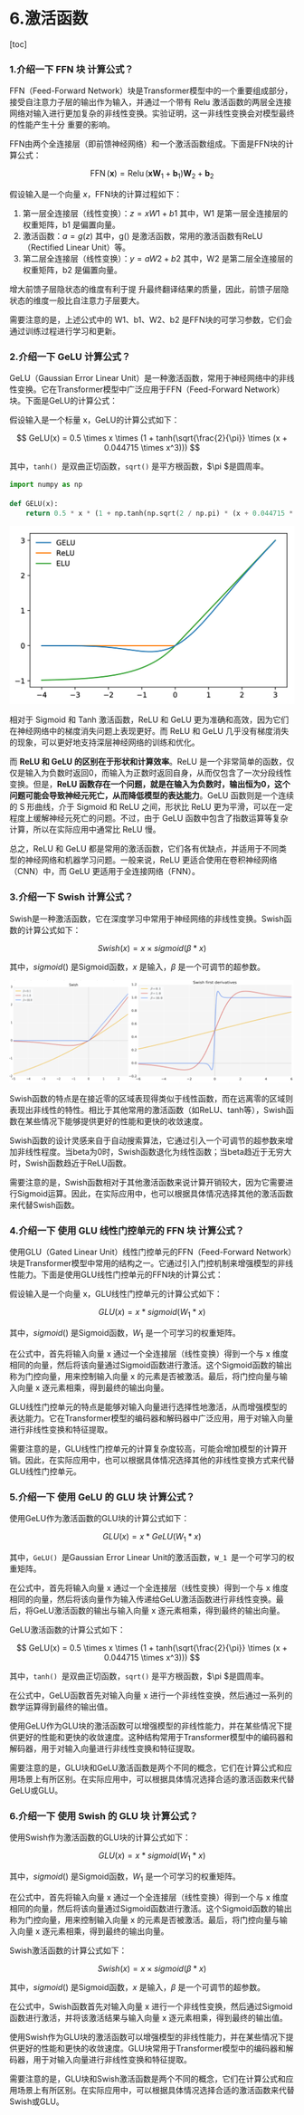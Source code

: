 # 6.激活函数

\[toc]

### 1.介绍一下 FFN 块 计算公式？

FFN（Feed-Forward Network）块是Transformer模型中的一个重要组成部分，接受自注意力子层的输出作为输入，并通过一个带有 Relu 激活函数的两层全连接网络对输入进行更加复杂的非线性变换。实验证明，这一非线性变换会对模型最终的性能产生十分 重要的影响。

FFN由两个全连接层（即前馈神经网络）和一个激活函数组成。下面是FFN块的计算公式：

$$
\operatorname{FFN}(\boldsymbol{x})=\operatorname{Relu}\left(\boldsymbol{x} \boldsymbol{W}_{1}+\boldsymbol{b}_{1}\right) \boldsymbol{W}_{2}+\boldsymbol{b}_{2}
$$

假设输入是一个向量 $x$，FFN块的计算过程如下：

1. 第一层全连接层（线性变换）：$z = xW1 + b1$    其中，W1 是第一层全连接层的权重矩阵，b1 是偏置向量。
2. 激活函数：$a = g(z)$    其中，g() 是激活函数，常用的激活函数有ReLU（Rectified Linear Unit）等。
3. 第二层全连接层（线性变换）：$y = aW2 + b2$    其中，W2 是第二层全连接层的权重矩阵，b2 是偏置向量。

增大前馈子层隐状态的维度有利于提 升最终翻译结果的质量，因此，前馈子层隐状态的维度一般比自注意力子层要大。

需要注意的是，上述公式中的 W1、b1、W2、b2 是FFN块的可学习参数，它们会通过训练过程进行学习和更新。

### 2.介绍一下 GeLU 计算公式？

GeLU（Gaussian Error Linear Unit）是一种激活函数，常用于神经网络中的非线性变换。它在Transformer模型中广泛应用于FFN（Feed-Forward Network）块。下面是GeLU的计算公式：

假设输入是一个标量 x，GeLU的计算公式如下：

$$
GeLU(x) = 0.5 \times x \times (1 + tanh(\sqrt{\frac{2}{\pi}} \times (x + 0.044715 \times x^3)))
$$

其中，`tanh() `是双曲正切函数，`sqrt()` 是平方根函数，$\pi $是圆周率。

```python
import numpy as np

def GELU(x):
    return 0.5 * x * (1 + np.tanh(np.sqrt(2 / np.pi) * (x + 0.044715 * np.power(x, 3))))
```

![](image/image_IPa0sZKGAr.png)

相对于 Sigmoid 和 Tanh 激活函数，ReLU 和 GeLU 更为准确和高效，因为它们在神经网络中的梯度消失问题上表现更好。而 ReLU 和 GeLU 几乎没有梯度消失的现象，可以更好地支持深层神经网络的训练和优化。

而 **ReLU 和 GeLU 的区别在于形状和计算效率**。ReLU 是一个非常简单的函数，仅仅是输入为负数时返回0，而输入为正数时返回自身，从而仅包含了一次分段线性变换。但是，**ReLU 函数存在一个问题，就是在输入为负数时，输出恒为0，这个问题可能会导致神经元死亡，从而降低模型的表达能力**。GeLU 函数则是一个连续的 S 形曲线，介于 Sigmoid 和 ReLU 之间，形状比 ReLU 更为平滑，可以在一定程度上缓解神经元死亡的问题。不过，由于 GeLU 函数中包含了指数运算等复杂计算，所以在实际应用中通常比 ReLU 慢。

总之，ReLU 和 GeLU 都是常用的激活函数，它们各有优缺点，并适用于不同类型的神经网络和机器学习问题。一般来说，ReLU 更适合使用在卷积神经网络（CNN）中，而 GeLU 更适用于全连接网络（FNN）。

### 3.介绍一下 Swish 计算公式？

Swish是一种激活函数，它在深度学习中常用于神经网络的非线性变换。Swish函数的计算公式如下：

$$
Swish(x) = x \times sigmoid(\beta * x)
$$

其中，$sigmoid()$ 是Sigmoid函数，$x$ 是输入，$\beta$ 是一个可调节的超参数。

![](image/image_6evrfUSHQC.png)

Swish函数的特点是在接近零的区域表现得类似于线性函数，而在远离零的区域则表现出非线性的特性。相比于其他常用的激活函数（如ReLU、tanh等），Swish函数在某些情况下能够提供更好的性能和更快的收敛速度。

Swish函数的设计灵感来自于自动搜索算法，它通过引入一个可调节的超参数来增加非线性程度。当beta为0时，Swish函数退化为线性函数；当beta趋近于无穷大时，Swish函数趋近于ReLU函数。

需要注意的是，Swish函数相对于其他激活函数来说计算开销较大，因为它需要进行Sigmoid运算。因此，在实际应用中，也可以根据具体情况选择其他的激活函数来代替Swish函数。

### 4.介绍一下 使用 GLU 线性门控单元的 FFN 块 计算公式？

使用GLU（Gated Linear Unit）线性门控单元的FFN（Feed-Forward Network）块是Transformer模型中常用的结构之一。它通过引入门控机制来增强模型的非线性能力。下面是使用GLU线性门控单元的FFN块的计算公式：

假设输入是一个向量 x，GLU线性门控单元的计算公式如下：

$$
GLU(x) = x * sigmoid(W_1 * x)
$$

其中，$sigmoid()$ 是Sigmoid函数，$W_1$ 是一个可学习的权重矩阵。

在公式中，首先将输入向量 x 通过一个全连接层（线性变换）得到一个与 x 维度相同的向量，然后将该向量通过Sigmoid函数进行激活。这个Sigmoid函数的输出称为门控向量，用来控制输入向量 x 的元素是否被激活。最后，将门控向量与输入向量 x 逐元素相乘，得到最终的输出向量。

GLU线性门控单元的特点是能够对输入向量进行选择性地激活，从而增强模型的表达能力。它在Transformer模型的编码器和解码器中广泛应用，用于对输入向量进行非线性变换和特征提取。

需要注意的是，GLU线性门控单元的计算复杂度较高，可能会增加模型的计算开销。因此，在实际应用中，也可以根据具体情况选择其他的非线性变换方式来代替GLU线性门控单元。

### 5.介绍一下 使用 GeLU 的 GLU 块 计算公式？

使用GeLU作为激活函数的GLU块的计算公式如下：

$$
GLU(x) = x * GeLU(W_1 * x)
$$

其中，`GeLU() `是Gaussian Error Linear Unit的激活函数，`W_1 `是一个可学习的权重矩阵。

在公式中，首先将输入向量 x 通过一个全连接层（线性变换）得到一个与 x 维度相同的向量，然后将该向量作为输入传递给GeLU激活函数进行非线性变换。最后，将GeLU激活函数的输出与输入向量 x 逐元素相乘，得到最终的输出向量。

GeLU激活函数的计算公式如下：

$$
GeLU(x) = 0.5 \times x \times (1 + tanh(\sqrt{\frac{2}{\pi}} \times (x + 0.044715 \times x^3)))
$$

其中，`tanh() `是双曲正切函数，`sqrt()` 是平方根函数，$\pi $是圆周率。

在公式中，GeLU函数首先对输入向量 x 进行一个非线性变换，然后通过一系列的数学运算得到最终的输出值。

使用GeLU作为GLU块的激活函数可以增强模型的非线性能力，并在某些情况下提供更好的性能和更快的收敛速度。这种结构常用于Transformer模型中的编码器和解码器，用于对输入向量进行非线性变换和特征提取。

需要注意的是，GLU块和GeLU激活函数是两个不同的概念，它们在计算公式和应用场景上有所区别。在实际应用中，可以根据具体情况选择合适的激活函数来代替GeLU或GLU。

### 6.介绍一下 使用 Swish 的 GLU 块 计算公式？

使用Swish作为激活函数的GLU块的计算公式如下：

$$
GLU(x) = x * sigmoid(W_1 * x)
$$

其中，$sigmoid()$ 是Sigmoid函数，$W_1$ 是一个可学习的权重矩阵。

在公式中，首先将输入向量 x 通过一个全连接层（线性变换）得到一个与 x 维度相同的向量，然后将该向量通过Sigmoid函数进行激活。这个Sigmoid函数的输出称为门控向量，用来控制输入向量 x 的元素是否被激活。最后，将门控向量与输入向量 x 逐元素相乘，得到最终的输出向量。

Swish激活函数的计算公式如下：

$$
Swish(x) = x \times sigmoid(\beta * x)
$$

其中，$sigmoid()$ 是Sigmoid函数，$x$ 是输入，$\beta$ 是一个可调节的超参数。

在公式中，Swish函数首先对输入向量 x 进行一个非线性变换，然后通过Sigmoid函数进行激活，并将该激活结果与输入向量 x 逐元素相乘，得到最终的输出值。

使用Swish作为GLU块的激活函数可以增强模型的非线性能力，并在某些情况下提供更好的性能和更快的收敛速度。GLU块常用于Transformer模型中的编码器和解码器，用于对输入向量进行非线性变换和特征提取。

需要注意的是，GLU块和Swish激活函数是两个不同的概念，它们在计算公式和应用场景上有所区别。在实际应用中，可以根据具体情况选择合适的激活函数来代替Swish或GLU。

